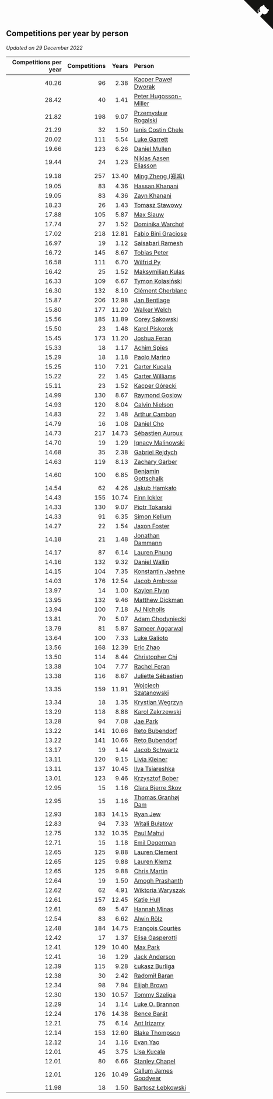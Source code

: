 ## Competitions per year by person

*Updated on 29 December 2022*

| Competitions per year | Competitions | Years | Person |
| ---: | ---: | ---: | :--- |
| 40.26 | 96 | 2.38 | [Kacper Paweł Dworak](https://www.worldcubeassociation.org/persons/2020DWOR01) |
| 28.42 | 40 | 1.41 | [Peter Hugosson-Miller](https://www.worldcubeassociation.org/persons/2021HUGO01) |
| 21.82 | 198 | 9.07 | [Przemysław Rogalski](https://www.worldcubeassociation.org/persons/2013ROGA02) |
| 21.29 | 32 | 1.50 | [Ianis Costin Chele](https://www.worldcubeassociation.org/persons/2021CHEL01) |
| 20.02 | 111 | 5.54 | [Luke Garrett](https://www.worldcubeassociation.org/persons/2017GARR05) |
| 19.66 | 123 | 6.26 | [Daniel Mullen](https://www.worldcubeassociation.org/persons/2016MULL04) |
| 19.44 | 24 | 1.23 | [Niklas Aasen Eliasson](https://www.worldcubeassociation.org/persons/2021ELIA01) |
| 19.18 | 257 | 13.40 | [Ming Zheng (郑鸣)](https://www.worldcubeassociation.org/persons/2009ZHEN11) |
| 19.05 | 83 | 4.36 | [Hassan Khanani](https://www.worldcubeassociation.org/persons/2018KHAN26) |
| 19.05 | 83 | 4.36 | [Zayn Khanani](https://www.worldcubeassociation.org/persons/2018KHAN28) |
| 18.23 | 26 | 1.43 | [Tomasz Stawowy](https://www.worldcubeassociation.org/persons/2021STAW01) |
| 17.88 | 105 | 5.87 | [Max Siauw](https://www.worldcubeassociation.org/persons/2017SIAU02) |
| 17.74 | 27 | 1.52 | [Dominika Warchoł](https://www.worldcubeassociation.org/persons/2021WARC01) |
| 17.02 | 218 | 12.81 | [Fabio Bini Graciose](https://www.worldcubeassociation.org/persons/2010GRAC02) |
| 16.97 | 19 | 1.12 | [Saisabari Ramesh](https://www.worldcubeassociation.org/persons/2021RAME01) |
| 16.72 | 145 | 8.67 | [Tobias Peter](https://www.worldcubeassociation.org/persons/2014PETE03) |
| 16.58 | 111 | 6.70 | [Wilfrid Py](https://www.worldcubeassociation.org/persons/2016PYWI01) |
| 16.42 | 25 | 1.52 | [Maksymilian Kulas](https://www.worldcubeassociation.org/persons/2021KULA02) |
| 16.33 | 109 | 6.67 | [Tymon Kolasiński](https://www.worldcubeassociation.org/persons/2016KOLA02) |
| 16.30 | 132 | 8.10 | [Clément Cherblanc](https://www.worldcubeassociation.org/persons/2014CHER05) |
| 15.87 | 206 | 12.98 | [Jan Bentlage](https://www.worldcubeassociation.org/persons/2010BENT01) |
| 15.80 | 177 | 11.20 | [Walker Welch](https://www.worldcubeassociation.org/persons/2011WELC01) |
| 15.56 | 185 | 11.89 | [Corey Sakowski](https://www.worldcubeassociation.org/persons/2011SAKO01) |
| 15.50 | 23 | 1.48 | [Karol Piskorek](https://www.worldcubeassociation.org/persons/2021PISK01) |
| 15.45 | 173 | 11.20 | [Joshua Feran](https://www.worldcubeassociation.org/persons/2011FERA01) |
| 15.33 | 18 | 1.17 | [Achim Spies](https://www.worldcubeassociation.org/persons/2021SPIE01) |
| 15.29 | 18 | 1.18 | [Paolo Marino](https://www.worldcubeassociation.org/persons/2021MARI04) |
| 15.25 | 110 | 7.21 | [Carter Kucala](https://www.worldcubeassociation.org/persons/2015KUCA01) |
| 15.22 | 22 | 1.45 | [Carter Williams](https://www.worldcubeassociation.org/persons/2021WILL06) |
| 15.11 | 23 | 1.52 | [Kacper Górecki](https://www.worldcubeassociation.org/persons/2021GORE01) |
| 14.99 | 130 | 8.67 | [Raymond Goslow](https://www.worldcubeassociation.org/persons/2014GOSL01) |
| 14.93 | 120 | 8.04 | [Calvin Nielson](https://www.worldcubeassociation.org/persons/2014NIEL03) |
| 14.83 | 22 | 1.48 | [Arthur Cambon](https://www.worldcubeassociation.org/persons/2021CAMB01) |
| 14.79 | 16 | 1.08 | [Daniel Cho](https://www.worldcubeassociation.org/persons/2021CHOD01) |
| 14.73 | 217 | 14.73 | [Sébastien Auroux](https://www.worldcubeassociation.org/persons/2008AURO01) |
| 14.70 | 19 | 1.29 | [Ignacy Malinowski](https://www.worldcubeassociation.org/persons/2021MALI02) |
| 14.68 | 35 | 2.38 | [Gabriel Rejdych](https://www.worldcubeassociation.org/persons/2020REJD01) |
| 14.63 | 119 | 8.13 | [Zachary Garber](https://www.worldcubeassociation.org/persons/2014GARB01) |
| 14.60 | 100 | 6.85 | [Benjamin Gottschalk](https://www.worldcubeassociation.org/persons/2016GOTT01) |
| 14.54 | 62 | 4.26 | [Jakub Hamkało](https://www.worldcubeassociation.org/persons/2018HAMK01) |
| 14.43 | 155 | 10.74 | [Finn Ickler](https://www.worldcubeassociation.org/persons/2012ICKL01) |
| 14.33 | 130 | 9.07 | [Piotr Tokarski](https://www.worldcubeassociation.org/persons/2013TOKA01) |
| 14.33 | 91 | 6.35 | [Simon Kellum](https://www.worldcubeassociation.org/persons/2016KELL12) |
| 14.27 | 22 | 1.54 | [Jaxon Foster](https://www.worldcubeassociation.org/persons/2021FOST01) |
| 14.18 | 21 | 1.48 | [Jonathan Dammann](https://www.worldcubeassociation.org/persons/2021DAMM01) |
| 14.17 | 87 | 6.14 | [Lauren Phung](https://www.worldcubeassociation.org/persons/2016PHUN02) |
| 14.16 | 132 | 9.32 | [Daniel Wallin](https://www.worldcubeassociation.org/persons/2013WALL03) |
| 14.15 | 104 | 7.35 | [Konstantin Jaehne](https://www.worldcubeassociation.org/persons/2015JAEH01) |
| 14.03 | 176 | 12.54 | [Jacob Ambrose](https://www.worldcubeassociation.org/persons/2010AMBR01) |
| 13.97 | 14 | 1.00 | [Kaylen Flynn](https://www.worldcubeassociation.org/persons/2022FLYN01) |
| 13.95 | 132 | 9.46 | [Matthew Dickman](https://www.worldcubeassociation.org/persons/2013DICK01) |
| 13.94 | 100 | 7.18 | [AJ Nicholls](https://www.worldcubeassociation.org/persons/2015NICH04) |
| 13.81 | 70 | 5.07 | [Adam Chodyniecki](https://www.worldcubeassociation.org/persons/2017CHOD02) |
| 13.79 | 81 | 5.87 | [Sameer Aggarwal](https://www.worldcubeassociation.org/persons/2017AGGA01) |
| 13.64 | 100 | 7.33 | [Luke Galioto](https://www.worldcubeassociation.org/persons/2015GALI02) |
| 13.56 | 168 | 12.39 | [Eric Zhao](https://www.worldcubeassociation.org/persons/2010ZHAO19) |
| 13.50 | 114 | 8.44 | [Christopher Chi](https://www.worldcubeassociation.org/persons/2014CHIC01) |
| 13.38 | 104 | 7.77 | [Rachel Feran](https://www.worldcubeassociation.org/persons/2015FERA01) |
| 13.38 | 116 | 8.67 | [Juliette Sébastien](https://www.worldcubeassociation.org/persons/2014SEBA01) |
| 13.35 | 159 | 11.91 | [Wojciech Szatanowski](https://www.worldcubeassociation.org/persons/2011SZAT01) |
| 13.34 | 18 | 1.35 | [Krystian Węgrzyn](https://www.worldcubeassociation.org/persons/2021WEGR01) |
| 13.29 | 118 | 8.88 | [Karol Zakrzewski](https://www.worldcubeassociation.org/persons/2014ZAKR01) |
| 13.28 | 94 | 7.08 | [Jae Park](https://www.worldcubeassociation.org/persons/2015PARK24) |
| 13.22 | 141 | 10.66 | [Reto Bubendorf](https://www.worldcubeassociation.org/persons/2012BUBE01) |
| 13.22 | 141 | 10.66 | [Reto Bubendorf](https://www.worldcubeassociation.org/persons/2012BUBE01) |
| 13.17 | 19 | 1.44 | [Jacob Schwartz](https://www.worldcubeassociation.org/persons/2021SCHW01) |
| 13.11 | 120 | 9.15 | [Livia Kleiner](https://www.worldcubeassociation.org/persons/2013KLEI03) |
| 13.11 | 137 | 10.45 | [Ilya Tsiareshka](https://www.worldcubeassociation.org/persons/2012TERE01) |
| 13.01 | 123 | 9.46 | [Krzysztof Bober](https://www.worldcubeassociation.org/persons/2013BOBE01) |
| 12.95 | 15 | 1.16 | [Clara Bjerre Skov](https://www.worldcubeassociation.org/persons/2021SKOV01) |
| 12.95 | 15 | 1.16 | [Thomas Granhøj Dam](https://www.worldcubeassociation.org/persons/2021DAMT01) |
| 12.93 | 183 | 14.15 | [Ryan Jew](https://www.worldcubeassociation.org/persons/2008JEWR01) |
| 12.83 | 94 | 7.33 | [Witali Bułatow](https://www.worldcubeassociation.org/persons/2015BUAT01) |
| 12.75 | 132 | 10.35 | [Paul Mahvi](https://www.worldcubeassociation.org/persons/2012MAHV01) |
| 12.71 | 15 | 1.18 | [Emil Degerman](https://www.worldcubeassociation.org/persons/2021DEGE01) |
| 12.65 | 125 | 9.88 | [Lauren Clement](https://www.worldcubeassociation.org/persons/2013KLEM01) |
| 12.65 | 125 | 9.88 | [Lauren Klemz](https://www.worldcubeassociation.org/persons/2013KLEM01) |
| 12.65 | 125 | 9.88 | [Chris Martin](https://www.worldcubeassociation.org/persons/2013MART03) |
| 12.64 | 19 | 1.50 | [Amogh Prashanth](https://www.worldcubeassociation.org/persons/2021PRAS01) |
| 12.62 | 62 | 4.91 | [Wiktoria Waryszak](https://www.worldcubeassociation.org/persons/2018WARY01) |
| 12.61 | 157 | 12.45 | [Katie Hull](https://www.worldcubeassociation.org/persons/2010HULL01) |
| 12.61 | 69 | 5.47 | [Hannah Minas](https://www.worldcubeassociation.org/persons/2017MINA04) |
| 12.54 | 83 | 6.62 | [Alwin Rölz](https://www.worldcubeassociation.org/persons/2016ROLZ01) |
| 12.48 | 184 | 14.75 | [François Courtès](https://www.worldcubeassociation.org/persons/2008COUR01) |
| 12.42 | 17 | 1.37 | [Elisa Gasperotti](https://www.worldcubeassociation.org/persons/2021GASP01) |
| 12.41 | 129 | 10.40 | [Max Park](https://www.worldcubeassociation.org/persons/2012PARK03) |
| 12.41 | 16 | 1.29 | [Jack Anderson](https://www.worldcubeassociation.org/persons/2021ANDE05) |
| 12.39 | 115 | 9.28 | [Łukasz Burliga](https://www.worldcubeassociation.org/persons/2013BURL01) |
| 12.38 | 30 | 2.42 | [Radomił Baran](https://www.worldcubeassociation.org/persons/2020BARA02) |
| 12.34 | 98 | 7.94 | [Elijah Brown](https://www.worldcubeassociation.org/persons/2015BROW03) |
| 12.30 | 130 | 10.57 | [Tommy Szeliga](https://www.worldcubeassociation.org/persons/2012SZEL01) |
| 12.29 | 14 | 1.14 | [Luke O. Brannon](https://www.worldcubeassociation.org/persons/2021BRAN02) |
| 12.24 | 176 | 14.38 | [Bence Barát](https://www.worldcubeassociation.org/persons/2008BARA01) |
| 12.21 | 75 | 6.14 | [Ant Irizarry](https://www.worldcubeassociation.org/persons/2016IRIZ02) |
| 12.14 | 153 | 12.60 | [Blake Thompson](https://www.worldcubeassociation.org/persons/2010THOM03) |
| 12.12 | 14 | 1.16 | [Evan Yao](https://www.worldcubeassociation.org/persons/2021YAOE02) |
| 12.01 | 45 | 3.75 | [Lisa Kucala](https://www.worldcubeassociation.org/persons/2019KUCA01) |
| 12.01 | 80 | 6.66 | [Stanley Chapel](https://www.worldcubeassociation.org/persons/2016CHAP04) |
| 12.01 | 126 | 10.49 | [Callum James Goodyear](https://www.worldcubeassociation.org/persons/2012GOOD02) |
| 11.98 | 18 | 1.50 | [Bartosz Łebkowski](https://www.worldcubeassociation.org/persons/2021LEBK01) |


<a href="https://github.com/jonatanklosko/wca_statistics" class="github-corner" aria-label="View source on Github"><svg width="80" height="80" viewBox="0 0 250 250" style="fill:#151513; color:#fff; position: absolute; top: 0; border: 0; right: 0;" aria-hidden="true"><path d="M0,0 L115,115 L130,115 L142,142 L250,250 L250,0 Z"></path><path d="M128.3,109.0 C113.8,99.7 119.0,89.6 119.0,89.6 C122.0,82.7 120.5,78.6 120.5,78.6 C119.2,72.0 123.4,76.3 123.4,76.3 C127.3,80.9 125.5,87.3 125.5,87.3 C122.9,97.6 130.6,101.9 134.4,103.2" fill="currentColor" style="transform-origin: 130px 106px;" class="octo-arm"></path><path d="M115.0,115.0 C114.9,115.1 118.7,116.5 119.8,115.4 L133.7,101.6 C136.9,99.2 139.9,98.4 142.2,98.6 C133.8,88.0 127.5,74.4 143.8,58.0 C148.5,53.4 154.0,51.2 159.7,51.0 C160.3,49.4 163.2,43.6 171.4,40.1 C171.4,40.1 176.1,42.5 178.8,56.2 C183.1,58.6 187.2,61.8 190.9,65.4 C194.5,69.0 197.7,73.2 200.1,77.6 C213.8,80.2 216.3,84.9 216.3,84.9 C212.7,93.1 206.9,96.0 205.4,96.6 C205.1,102.4 203.0,107.8 198.3,112.5 C181.9,128.9 168.3,122.5 157.7,114.1 C157.9,116.9 156.7,120.9 152.7,124.9 L141.0,136.5 C139.8,137.7 141.6,141.9 141.8,141.8 Z" fill="currentColor" class="octo-body"></path></svg></a><style>.github-corner:hover .octo-arm{animation:octocat-wave 560ms ease-in-out}@keyframes octocat-wave{0%,100%{transform:rotate(0)}20%,60%{transform:rotate(-25deg)}40%,80%{transform:rotate(10deg)}}@media (max-width:500px){.github-corner:hover .octo-arm{animation:none}.github-corner .octo-arm{animation:octocat-wave 560ms ease-in-out}}</style>
